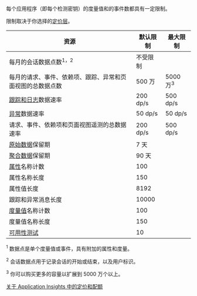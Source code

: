 每个应用程序（即每个检测密钥）的度量值和的事件数都具有一定限制。

限制取决于你选择的[定价层](/pricing/details/application-insights/)。

**资源** | **默认限制** | **最大限制**
-------- | ------------- | -------------
每月的会话数据点数<sup>1，2</sup> | 不受限制 | 
每月的请求、事件、依赖项、跟踪、异常和页面视图的总数据点数 | 500 万 | 5000 万<sup>3</sup>
[跟踪和日志](/documentation/articles/app-insights-search-diagnostic-logs)数据速率 | 200 dp/s | 500 dp/s
[异常](/documentation/articles/app-insights-asp-net-exceptions)数据速率 | 50 dp/s | 50 dp/s
请求、事件、依赖项和页面视图遥测的总数据速率 | 200 dp/s | 500 dp/s
[原始数据](/documentation/articles/app-insights-diagnostic-search)保留期 | 7 天
[聚合数据](/documentation/articles/app-insights-metrics-explorer)保留期 | 90 天
[属性](/documentation/articles/app-insights-api-custom-events-metrics#properties)名称计数 | 100 |
属性名称长度 | 150 | 
属性值长度 | 8192 | 
跟踪和异常消息长度 | 10000 |
[度量值](/documentation/articles/app-insights-api-custom-events-metrics#properties/)名称计数 | 100 |
度量值名称长度 | 150 | 
[可用性测试](/documentation/articles/app-insights-monitor-web-app-availability/) | 10 | 

<sup>1</sup> 数据点是单个度量值或事件，具有附加的属性和度量。

<sup>2</sup> 会话数据点用于记录会话的开始或结束，以及用户标识。

<sup>3</sup> 你可以购买更多的容量以扩展到 5000 万个以上。
 
[关于 Application Insights 中的定价和配额](/documentation/articles/app-insights-pricing)

<!---HONumber=Mooncake_0905_2016-->